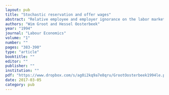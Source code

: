 ```yaml
---
layout: pub
title: "Stochastic reservation and offer wages"
abstract: "Relative employee and employer ignorance on the labor market is estimated by a two-tiered earnings frontier approach. The results show that some employees are less informed than others, but employers’ information does not markedly differ between individual characteristics of employees."
authors: "Wim Groot and Hessel Oosterbeek"
year: "1994"
journal: "Labour Economics"
volume: "1"
number: ""
pages: "383-390"
type: "article"
booktitle: ""
editor: ""
publisher: ""
institution: ""
pdf: "https://www.dropbox.com/s/ag0i2kq9a7e8qru/GrootOosterbeek1994le.pdf?dl=0"
date: 2017-03-05
category: pub
---
```

